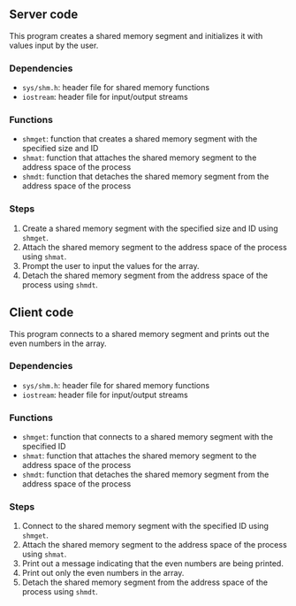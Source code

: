 ## Server code

This program creates a shared memory segment and initializes it with values input by the user.

### Dependencies

- `sys/shm.h`: header file for shared memory functions
- `iostream`: header file for input/output streams

### Functions

- `shmget`: function that creates a shared memory segment with the specified size and ID
- `shmat`: function that attaches the shared memory segment to the address space of the process
- `shmdt`: function that detaches the shared memory segment from the address space of the process

### Steps

1. Create a shared memory segment with the specified size and ID using `shmget`.
2. Attach the shared memory segment to the address space of the process using `shmat`.
3. Prompt the user to input the values for the array.
4. Detach the shared memory segment from the address space of the process using `shmdt`.

## Client code

This program connects to a shared memory segment and prints out the even numbers in the array.

### Dependencies

- `sys/shm.h`: header file for shared memory functions
- `iostream`: header file for input/output streams

### Functions

- `shmget`: function that connects to a shared memory segment with the specified ID
- `shmat`: function that attaches the shared memory segment to the address space of the process
- `shmdt`: function that detaches the shared memory segment from the address space of the process

### Steps

1. Connect to the shared memory segment with the specified ID using `shmget`.
2. Attach the shared memory segment to the address space of the process using `shmat`.
3. Print out a message indicating that the even numbers are being printed.
4. Print out only the even numbers in the array.
5. Detach the shared memory segment from the address space of the process using `shmdt`.
